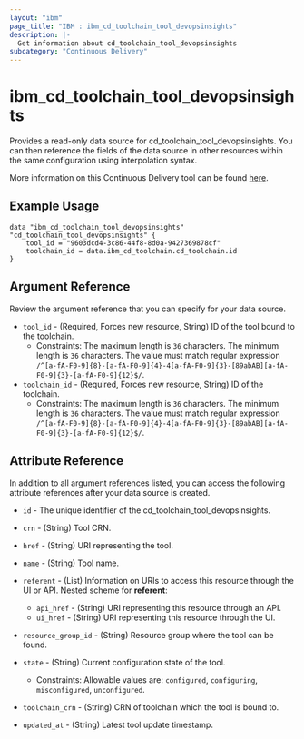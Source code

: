```yaml
---
layout: "ibm"
page_title: "IBM : ibm_cd_toolchain_tool_devopsinsights"
description: |-
  Get information about cd_toolchain_tool_devopsinsights
subcategory: "Continuous Delivery"
---
```


# ibm_cd_toolchain_tool_devopsinsights

Provides a read-only data source for cd_toolchain_tool_devopsinsights. You can then reference the fields of the data source in other resources within the same configuration using interpolation syntax.

More information on this Continuous Delivery tool can be found [here](https://cloud.ibm.com/docs/ContinuousDelivery?topic=ContinuousDelivery-dra).

## Example Usage

```hcl
data "ibm_cd_toolchain_tool_devopsinsights" "cd_toolchain_tool_devopsinsights" {
	tool_id = "9603dcd4-3c86-44f8-8d0a-9427369878cf"
	toolchain_id = data.ibm_cd_toolchain.cd_toolchain.id
}
```

## Argument Reference

Review the argument reference that you can specify for your data source.

* `tool_id` - (Required, Forces new resource, String) ID of the tool bound to the toolchain.
  * Constraints: The maximum length is `36` characters. The minimum length is `36` characters. The value must match regular expression `/^[a-fA-F0-9]{8}-[a-fA-F0-9]{4}-4[a-fA-F0-9]{3}-[89abAB][a-fA-F0-9]{3}-[a-fA-F0-9]{12}$/`.
* `toolchain_id` - (Required, Forces new resource, String) ID of the toolchain.
  * Constraints: The maximum length is `36` characters. The minimum length is `36` characters. The value must match regular expression `/^[a-fA-F0-9]{8}-[a-fA-F0-9]{4}-4[a-fA-F0-9]{3}-[89abAB][a-fA-F0-9]{3}-[a-fA-F0-9]{12}$/`.

## Attribute Reference

In addition to all argument references listed, you can access the following attribute references after your data source is created.

* `id` - The unique identifier of the cd_toolchain_tool_devopsinsights.
* `crn` - (String) Tool CRN.

* `href` - (String) URI representing the tool.

* `name` - (String) Tool name.

* `referent` - (List) Information on URIs to access this resource through the UI or API.
Nested scheme for **referent**:
	* `api_href` - (String) URI representing this resource through an API.
	* `ui_href` - (String) URI representing this resource through the UI.

* `resource_group_id` - (String) Resource group where the tool can be found.

* `state` - (String) Current configuration state of the tool.
  * Constraints: Allowable values are: `configured`, `configuring`, `misconfigured`, `unconfigured`.

* `toolchain_crn` - (String) CRN of toolchain which the tool is bound to.


* `updated_at` - (String) Latest tool update timestamp.

